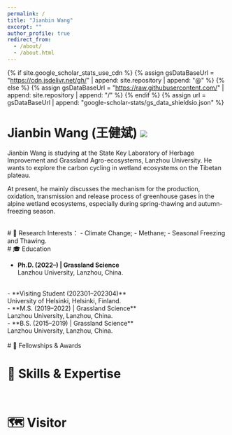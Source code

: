 ```yaml
---
permalink: /
title: "Jianbin Wang"
excerpt: ""
author_profile: true
redirect_from: 
  - /about/
  - /about.html
---
```


{% if site.google_scholar_stats_use_cdn %}
{% assign gsDataBaseUrl = "https://cdn.jsdelivr.net/gh/" | append: site.repository | append: "@" %}
{% else %}
{% assign gsDataBaseUrl = "https://raw.githubusercontent.com/" | append: site.repository | append: "/" %}
{% endif %}
{% assign url = gsDataBaseUrl | append: "google-scholar-stats/gs_data_shieldsio.json" %}

<span class='anchor' id='about-me'></span>

# Jianbin Wang (王健斌)  <a href='https://scholar.google.com/citations?user=YXUc9QMAAAAJ'><img src="https://img.shields.io/endpoint?url={{ url | url_encode }}&logo=Google%20Scholar&labelColor=f6f6f6&color=9cf&style=flat&label=Citations"></a>

Jianbin Wang is studying at the State Key Laboratory of Herbage Improvement and Grassland Agro-ecosystems, Lanzhou University. He wants to explore the carbon cycling in wetland ecosystems on the Tibetan plateau. 

At present, he mainly discusses the mechanism for the production, oxidation, transmission and release process of greenhouse gases in the alpine wetland ecosystems, especially during spring-thawing and autumn-freezing season.

<br>
# 🧐 Research Interests：
  - Climate Change;
  - Methane;
  - Seasonal Freezing and Thawing.
  
<br>
# 🎓 Education

  - **Ph.D. (2022–) | Grassland Science** <br>
  Lanzhou University, Lanzhou, China.
  <br>
  - **Visiting Student (202301–202304)** <br>
  University of Helsinki, Helsinki, Finland.
  <br>
  - **M.S. (2019–2022) | Grassland Science** <br>
  Lanzhou University, Lanzhou, China.
  <br>
  - **B.S. (2015–2019) | Grassland Science** <br>
  Lanzhou University, Lanzhou, China.
  <br>
  <br>
# 🏅 Fellowships & Awards
 
<br>

# 🦾 Skills & Expertise

<br>

# 🗺️ Visitor
<script type='text/javascript' id='clustrmaps' src='//cdn.clustrmaps.com/map_v2.js?cl=130e18&w=400&t=tt&d=STAotRI9NIsu-X78O6o_cpkmTAyIrd-xocCQeAf1V1g&co=6c9cbe&ct=fbfbf6'></script>


